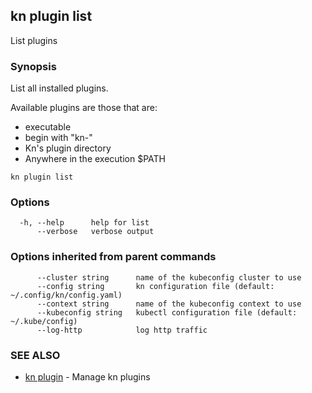 ## kn plugin list

List plugins

### Synopsis

List all installed plugins.

Available plugins are those that are:
- executable
- begin with "kn-"
- Kn's plugin directory
- Anywhere in the execution $PATH

```
kn plugin list
```

### Options

```
  -h, --help      help for list
      --verbose   verbose output
```

### Options inherited from parent commands

```
      --cluster string      name of the kubeconfig cluster to use
      --config string       kn configuration file (default: ~/.config/kn/config.yaml)
      --context string      name of the kubeconfig context to use
      --kubeconfig string   kubectl configuration file (default: ~/.kube/config)
      --log-http            log http traffic
```

### SEE ALSO

* [kn plugin](kn_plugin.md)	 - Manage kn plugins

